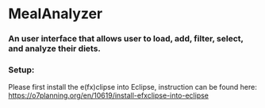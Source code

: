 # MealAnalyzer
 
### An user interface that allows user to load, add, filter, select, and analyze their diets.

### Setup:
Please first install the e(fx)clipse into Eclipse, instruction can be found here:
https://o7planning.org/en/10619/install-efxclipse-into-eclipse
